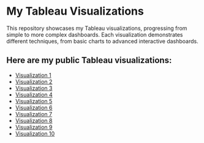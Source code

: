 # My Tableau Visualizations

This repository showcases my Tableau visualizations, progressing from simple to more complex dashboards. 
Each visualization demonstrates different techniques, from basic charts to advanced interactive dashboards.  

## Here are my public Tableau visualizations:

- [Visualization 1](https://public.tableau.com/app/profile/hajar.naghiyeva/viz/Homework1_16959303134040/Sheet1)
- [Visualization 2](https://public.tableau.com/app/profile/hajar.naghiyeva/viz/Homework1_16959303134040/Sheet2)
- [Visualization 3](https://public.tableau.com/app/profile/hajar.naghiyeva/viz/Homework1_16959303134040/Sheet3)
- [Visualization 4](https://public.tableau.com/app/profile/hajar.naghiyeva/viz/CustomerProductOrderReport_16982630409870/Customer)
- [Visualization 5](https://public.tableau.com/app/profile/hajar.naghiyeva/viz/CustomerProductOrderReport_16982630409870/Product)
- [Visualization 6](https://public.tableau.com/app/profile/hajar.naghiyeva/viz/LiverpoolFootballGame_Homework5/Sheet1?publish=yes)
- [Visualization 7](https://public.tableau.com/app/profile/hajar.naghiyeva/viz/OpenTransactionGraph_Homework5/Sheet1?publish=yes)
- [Visualization 8](https://public.tableau.com/app/profile/hajar.naghiyeva/viz/Homework6_16999076478730/FirstSaleandLastSale)
- [Visualization 9](https://public.tableau.com/app/profile/hajar.naghiyeva/viz/Homework6_16999076478730/Index)
- [Visualization 10](https://public.tableau.com/app/profile/hajar.naghiyeva/viz/Homework6_16999076478730/Rank)
